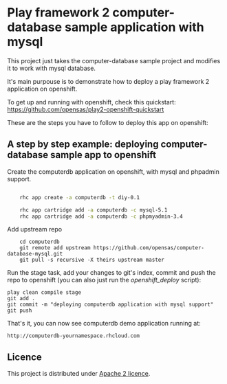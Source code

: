 Play framework 2 computer-database sample application with mysql
============================

This project just takes the computer-database sample project and modifies it to work with mysql database.

It's main purpouse is to demonstrate how to deploy a play framework 2 application on openshift.

To get up and running with openshift, check this quickstart: https://github.com/opensas/play2-openshift-quickstart

These are the steps you have to follow to deploy this app on openshift:

A step by step example: deploying computer-database sample app to openshift
-------------------------

Create the computerdb application on openshift, with mysql and phpadmin support.

```bash

    rhc app create -a computerdb -t diy-0.1

    rhc app cartridge add -a computerdb -c mysql-5.1
    rhc app cartridge add -a computerdb -c phpmyadmin-3.4
```

Add upstream repo

```
    cd computerdb
    git remote add upstream https://github.com/opensas/computer-database-mysql.git
    git pull -s recursive -X theirs upstream master
```

Run the stage task, add your changes to git's index, commit and push the repo to openshift (you can also just run the *openshift_deploy* script):

    play clean compile stage
    git add .
    git commit -m "deploying computerdb application with mysql support"
    git push

That's it, you can now see computerdb demo application running at:

    http://computerdb-yournamespace.rhcloud.com

Licence
----------------------------
This project is distributed under [Apache 2 licence](http://www.apache.org/licenses/LICENSE-2.0.html). 